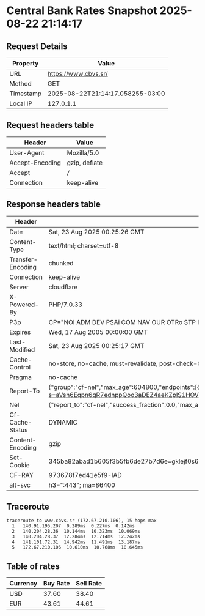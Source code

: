 # Central Bank Rates Snapshot 2025-08-22 21:14:17
## Request Details

| Property | Value |
|----------|-------|
| URL | https://www.cbvs.sr/ |
| Method | GET |
| Timestamp | 2025-08-22T21:14:17.058255-03:00 |
| Local IP | 127.0.1.1 |
    
## Request headers table

| Header | Value |
|--------|-------|
| User-Agent | Mozilla/5.0 |
| Accept-Encoding | gzip, deflate |
| Accept | */* |
| Connection | keep-alive |

    
## Response headers table
| Header | Value |
|--------|-------|
| Date | Sat, 23 Aug 2025 00:25:26 GMT |
| Content-Type | text/html; charset=utf-8 |
| Transfer-Encoding | chunked |
| Connection | keep-alive |
| Server | cloudflare |
| X-Powered-By | PHP/7.0.33 |
| P3p | CP="NOI ADM DEV PSAi COM NAV OUR OTRo STP IND DEM" |
| Expires | Wed, 17 Aug 2005 00:00:00 GMT |
| Last-Modified | Sat, 23 Aug 2025 00:25:17 GMT |
| Cache-Control | no-store, no-cache, must-revalidate, post-check=0, pre-check=0 |
| Pragma | no-cache |
| Report-To | {"group":"cf-nel","max_age":604800,"endpoints":[{"url":"https://a.nel.cloudflare.com/report/v4?s=aVsn6Eqpn6qR7ednppQoo3aDEZ4aeKZplS1HOVnMyqvYqsr1sHx%2B1Jzv%2Fml7U%2FUn4R6j7m26BhwUsYZ2w0fJhubZAU8RdireAqJ3"}]} |
| Nel | {"report_to":"cf-nel","success_fraction":0.0,"max_age":604800} |
| Cf-Cache-Status | DYNAMIC |
| Content-Encoding | gzip |
| Set-Cookie | 345ba82abad1b605f3b5fb6de27b7d6e=gklejf0s6hb3nppdvknnhbmcj2; HttpOnly; Path=/ |
| CF-RAY | 973678f7ed41e5f9-IAD |
| alt-svc | h3=":443"; ma=86400 |

## Traceroute 

```
traceroute to www.cbvs.sr (172.67.210.106), 15 hops max
  1   140.91.195.207  0.289ms  0.227ms  0.142ms 
  2   140.204.28.36  10.144ms  10.323ms  10.069ms 
  3   140.204.28.37  12.284ms  12.714ms  12.242ms 
  4   141.101.72.31  14.942ms  11.491ms  13.187ms 
  5   172.67.210.106  10.610ms  10.768ms  10.645ms 

```

## Table of rates

| Currency | Buy Rate | Sell Rate |
|----------|----------|-----------|
| USD | 37.60 | 38.40 |
| EUR | 43.61 | 44.61 |
